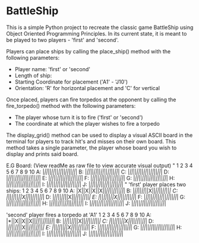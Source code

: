 # BattleShip

This is a simple Python project to recreate the classic game BattleShip using Object Oriented Programming Principles. 
In its current state, it is meant to be played to two players - 'first' and 'second'.

Players can place ships by calling the place_ship() method with the following parameters:
 - Player name: 'first' or 'second'
 - Length of ship: 
 - Starting Coordinate for placement ('A1' - 'J10')
 - Orientation: 'R' for horizontal placement and 'C' for vertical
 
Once placed, players can fire torpedos at the opponent by calling the fire_torpedo() method with the following parameters:
 - The player whose turn it is to fire ('first' or 'second')
 - The coordinate at which the player wishes to fire a torpedo
 
The display_grid() method can be used to display a visual ASCII board in the terminal for players to track hit's and misses on their own board.
This method takes a single parameter, the player whose board you wish to display and prints said board.

E.G Board:  (View readMe as raw file to view accurate visual output)
"    1  2  3  4  5  6  7  8  9  10
A: |_||_||_||_||_||_||_||_||_||_|
B: |_||_||_||_||_||_||_||_||_||_|
C: |_||_||_||_||_||_||_||_||_||_|
D: |_||_||_||_||_||_||_||_||_||_|
E: |_||_||_||_||_||_||_||_||_||_|
F: |_||_||_||_||_||_||_||_||_||_|
G: |_||_||_||_||_||_||_||_||_||_|
H: |_||_||_||_||_||_||_||_||_||_|
I: |_||_||_||_||_||_||_||_||_||_|
J: |_||_||_||_||_||_||_||_||_||_|
"
'first' player places two ships:
    1  2  3  4  5  6  7  8  9  10
A: |X||X||X||X||_||_||_||_||_||_|
B: |_||_||_||_||X||_||_||_||_||_|
C: |_||_||_||_||X||_||_||_||_||_|
D: |_||_||_||_||X||_||_||_||_||_|
E: |_||_||_||_||X||_||_||_||_||_|
F: |_||_||_||_||_||_||_||_||_||_|
G: |_||_||_||_||_||_||_||_||_||_|
H: |_||_||_||_||_||_||_||_||_||_|
I: |_||_||_||_||_||_||_||_||_||_|
J: |_||_||_||_||_||_||_||_||_||_|

'second' player fires a torpedo at 'A1'
    1  2  3  4  5  6  7  8  9  10
A: |*||X||X||X||_||_||_||_||_||_|
B: |_||_||_||_||X||_||_||_||_||_|
C: |_||_||_||_||X||_||_||_||_||_|
D: |_||_||_||_||X||_||_||_||_||_|
E: |_||_||_||_||X||_||_||_||_||_|
F: |_||_||_||_||_||_||_||_||_||_|
G: |_||_||_||_||_||_||_||_||_||_|
H: |_||_||_||_||_||_||_||_||_||_|
I: |_||_||_||_||_||_||_||_||_||_|
J: |_||_||_||_||_||_||_||_||_||_|

